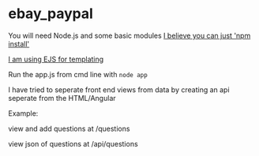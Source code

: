 # ebay_paypal
You will need Node.js and some basic modules
[I believe you can just 'npm install'](http://stackoverflow.com/questions/8367031/how-do-i-install-package-json-dependencies-in-the-current-directory-using-npm)

[I am using EJS for templating](https://www.npmjs.com/package/ejs)

Run the app.js from cmd line with `node app` 

I have tried to seperate front end views from data by creating an api seperate from the HTML/Angular

Example:

view and add questions at /questions

view json of questions at /api/questions



